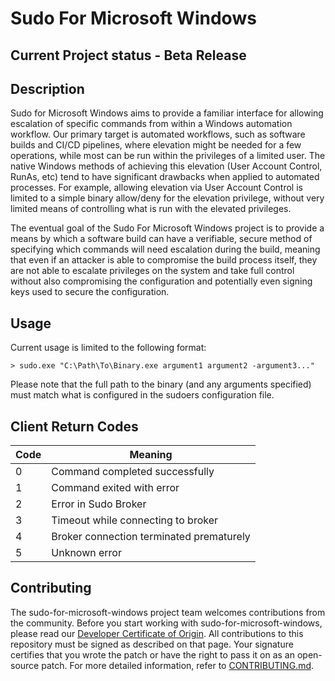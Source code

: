# Sudo For Microsoft Windows

## Current Project status - Beta Release

## Description
Sudo for Microsoft Windows aims to provide a familiar interface for allowing escalation of specific commands from within a Windows automation workflow. 
Our primary target is automated workflows, such as software builds and CI/CD pipelines, where elevation might be needed for a few operations, while most can be run
within the privileges of a limited user. The native Windows methods of achieving this elevation (User Account Control, RunAs, etc) tend to have significant
drawbacks when applied to automated processes. For example, allowing elevation via User Account Control is limited to a simple binary allow/deny for the 
elevation privilege, without very limited means of controlling what is run with the elevated privileges. 

The eventual goal of the Sudo For Microsoft Windows project is to provide a means by which a software build can have a verifiable, secure method of specifying
which commands will need escalation during the build, meaning that even if an attacker is able to compromise the build process itself, they are not able to
escalate privileges on the system and take full control without also compromising the configuration and potentially even signing keys used to secure the configuration.

## Usage
Current usage is limited to the following format:

`> sudo.exe "C:\Path\To\Binary.exe argument1 argument2 -argument3..."`

Please note that the full path to the binary (and any arguments specified) must match what is configured in the sudoers configuration file.

## Client Return Codes
|Code|Meaning|
|-----|---------|
|0|Command completed successfully|
|1|Command exited with error|
|2|Error in Sudo Broker|
|3|Timeout while connecting to broker|
|4|Broker connection terminated prematurely|
|5|Unknown error|

## Contributing

The sudo-for-microsoft-windows project team welcomes contributions from the community. Before you start working with sudo-for-microsoft-windows, please
read our [Developer Certificate of Origin](https://cla.vmware.com/dco). All contributions to this repository must be
signed as described on that page. Your signature certifies that you wrote the patch or have the right to pass it on
as an open-source patch. For more detailed information, refer to [CONTRIBUTING.md](CONTRIBUTING.md).


